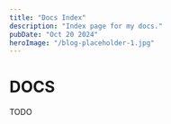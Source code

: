```yaml
---
title: "Docs Index"
description: "Index page for my docs."
pubDate: "Oct 20 2024"
heroImage: "/blog-placeholder-1.jpg"
---
```


# DOCS

TODO

